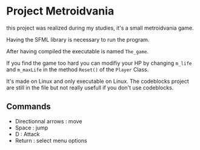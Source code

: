 # Project Metroidvania
this project was realized during my studies, it's a small metroidvania game.

Having the SFML library is necessary to run the program.

After having compiled the executable is named `The_game`.

If you find the game too hard you can modifiy your HP by changing `m_life` and `m_maxLife` in the method `Reset()` of the `Player` Class.

It's made on Linux and only executable on Linux. The codeblocks project are still in the file but not really usefull if you don't use codeblocks.
## Commands
- Directionnal arrows : move
- Space : jump
- D : Attack
- Return : select menu options
